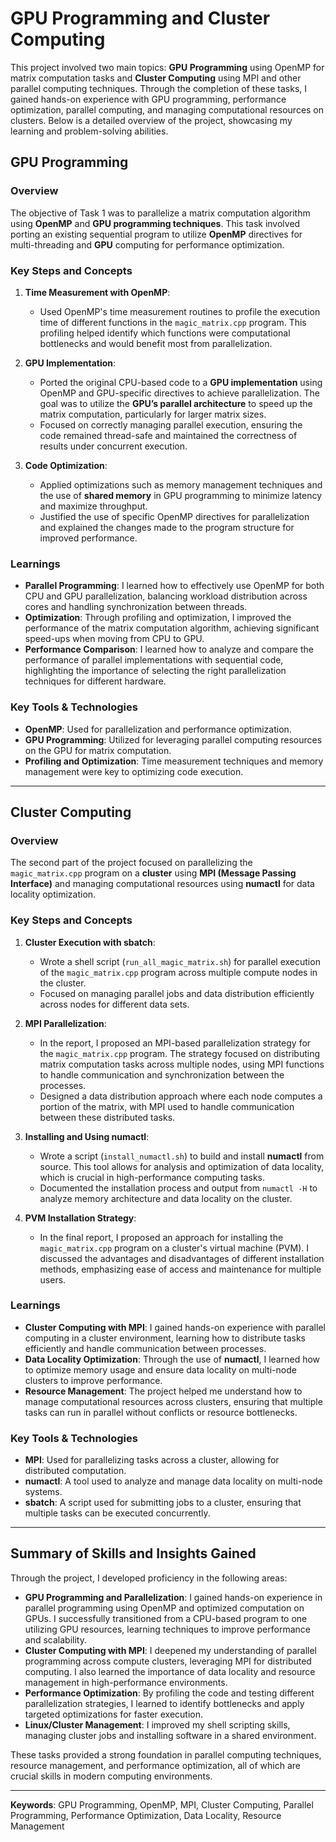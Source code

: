 # GPU Programming and Cluster Computing

This project involved two main topics: **GPU Programming** using OpenMP for matrix computation tasks and **Cluster Computing** using MPI and other parallel computing techniques. Through the completion of these tasks, I gained hands-on experience with GPU programming, performance optimization, parallel computing, and managing computational resources on clusters. Below is a detailed overview of the project, showcasing my learning and problem-solving abilities.

## GPU Programming

### Overview
The objective of Task 1 was to parallelize a matrix computation algorithm using **OpenMP** and **GPU programming techniques**. This task involved porting an existing sequential program to utilize **OpenMP** directives for multi-threading and **GPU** computing for performance optimization.

### Key Steps and Concepts

1. **Time Measurement with OpenMP**:
   - Used OpenMP's time measurement routines to profile the execution time of different functions in the `magic_matrix.cpp` program. This profiling helped identify which functions were computational bottlenecks and would benefit most from parallelization.

2. **GPU Implementation**:
   - Ported the original CPU-based code to a **GPU implementation** using OpenMP and GPU-specific directives to achieve parallelization. The goal was to utilize the **GPU’s parallel architecture** to speed up the matrix computation, particularly for larger matrix sizes.
   - Focused on correctly managing parallel execution, ensuring the code remained thread-safe and maintained the correctness of results under concurrent execution.

3. **Code Optimization**:
   - Applied optimizations such as memory management techniques and the use of **shared memory** in GPU programming to minimize latency and maximize throughput.
   - Justified the use of specific OpenMP directives for parallelization and explained the changes made to the program structure for improved performance.

### Learnings
- **Parallel Programming**: I learned how to effectively use OpenMP for both CPU and GPU parallelization, balancing workload distribution across cores and handling synchronization between threads.
- **Optimization**: Through profiling and optimization, I improved the performance of the matrix computation algorithm, achieving significant speed-ups when moving from CPU to GPU.
- **Performance Comparison**: I learned how to analyze and compare the performance of parallel implementations with sequential code, highlighting the importance of selecting the right parallelization techniques for different hardware.

### Key Tools & Technologies
- **OpenMP**: Used for parallelization and performance optimization.
- **GPU Programming**: Utilized for leveraging parallel computing resources on the GPU for matrix computation.
- **Profiling and Optimization**: Time measurement techniques and memory management were key to optimizing code execution.

---

## Cluster Computing

### Overview
The second part of the project focused on parallelizing the `magic_matrix.cpp` program on a **cluster** using **MPI (Message Passing Interface)** and managing computational resources using **numactl** for data locality optimization.

### Key Steps and Concepts

1. **Cluster Execution with sbatch**:
   - Wrote a shell script (`run_all_magic_matrix.sh`) for parallel execution of the `magic_matrix.cpp` program across multiple compute nodes in the cluster.
   - Focused on managing parallel jobs and data distribution efficiently across nodes for different data sets.

2. **MPI Parallelization**:
   - In the report, I proposed an MPI-based parallelization strategy for the `magic_matrix.cpp` program. The strategy focused on distributing matrix computation tasks across multiple nodes, using MPI functions to handle communication and synchronization between the processes.
   - Designed a data distribution approach where each node computes a portion of the matrix, with MPI used to handle communication between these distributed tasks.

3. **Installing and Using numactl**:
   - Wrote a script (`install_numactl.sh`) to build and install **numactl** from source. This tool allows for analysis and optimization of data locality, which is crucial in high-performance computing tasks.
   - Documented the installation process and output from `numactl -H` to analyze memory architecture and data locality on the cluster.

4. **PVM Installation Strategy**:
   - In the final report, I proposed an approach for installing the `magic_matrix.cpp` program on a cluster's virtual machine (PVM). I discussed the advantages and disadvantages of different installation methods, emphasizing ease of access and maintenance for multiple users.

### Learnings
- **Cluster Computing with MPI**: I gained hands-on experience with parallel computing in a cluster environment, learning how to distribute tasks efficiently and handle communication between processes.
- **Data Locality Optimization**: Through the use of **numactl**, I learned how to optimize memory usage and ensure data locality on multi-node clusters to improve performance.
- **Resource Management**: The project helped me understand how to manage computational resources across clusters, ensuring that multiple tasks can run in parallel without conflicts or resource bottlenecks.

### Key Tools & Technologies
- **MPI**: Used for parallelizing tasks across a cluster, allowing for distributed computation.
- **numactl**: A tool used to analyze and manage data locality on multi-node systems.
- **sbatch**: A script used for submitting jobs to a cluster, ensuring that multiple tasks can be executed concurrently.

---

## Summary of Skills and Insights Gained

Through the project, I developed proficiency in the following areas:
- **GPU Programming and Parallelization**: I gained hands-on experience in parallel programming using OpenMP and optimized computation on GPUs. I successfully transitioned from a CPU-based program to one utilizing GPU resources, learning techniques to improve performance and scalability.
- **Cluster Computing with MPI**: I deepened my understanding of parallel programming across compute clusters, leveraging MPI for distributed computing. I also learned the importance of data locality and resource management in high-performance environments.
- **Performance Optimization**: By profiling the code and testing different parallelization strategies, I learned to identify bottlenecks and apply targeted optimizations for faster execution.
- **Linux/Cluster Management**: I improved my shell scripting skills, managing cluster jobs and installing software in a shared environment.

These tasks provided a strong foundation in parallel computing techniques, resource management, and performance optimization, all of which are crucial skills in modern computing environments.

---
**Keywords**: GPU Programming, OpenMP, MPI, Cluster Computing, Parallel Programming, Performance Optimization, Data Locality, Resource Management
